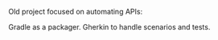 Old project focused on automating APIs: 

Gradle as a packager.
Gherkin to handle scenarios and tests.
